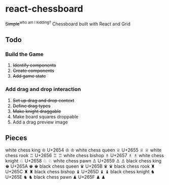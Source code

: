 # react-chessboard
~~Simple~~<sup>who am I kidding?</sup> Chessboard built with React and Grid

## Todo

### Build the Game
1. ~~Identify components~~
2. ~~Create components~~
3. ~~Add game state~~

### Add drag and drop interaction
1. ~~Set up drag and drop context~~
2. ~~Define drag types~~
3. ~~Make knight draggable~~
4. Make board squares droppable
5. Add a drag preview image

## Pieces
white chess king	♔	U+2654	&#9812;	&#x2654;
white chess queen	♕	U+2655	&#9813;	&#x2655;
white chess rook	♖	U+2656	&#9814;	&#x2656;
white chess bishop	♗	U+2657	&#9815;	&#x2657;
white chess knight	♘	U+2658	&#9816;	&#x2658;
white chess pawn	♙	U+2659	&#9817;	&#x2659;
black chess king	♚	U+265A	&#9818;	&#x265A;
black chess queen	♛	U+265B	&#9819;	&#x265B;
black chess rook	♜	U+265C	&#9820;	&#x265C;
black chess bishop	♝	U+265D	&#9821;	&#x265D;
black chess knight	♞	U+265E	&#9822;	&#x265E;
black chess pawn	♟	U+265F	&#9823;	&#x265F;